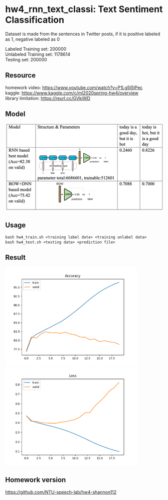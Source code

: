 # hw4_rnn_text_classi: Text Sentiment Classification

Dataset is made from the sentences in Twitter posts, if it is positive labeled as 1, negative labeled as 0

Labeled Training set: 200000  
Unlabeled Training set: 1178614  
Testing set: 200000  

## Resource
homework video: https://www.youtube.com/watch?v=P1Lg5l5IPec  
kaggle: https://www.kaggle.com/c/ml2020spring-hw4/overview  
library limitation: https://reurl.cc/GVkjWD  

## Model
<img src="https://raw.githubusercontent.com/shannon112/MareepLearning/master/hw4_rnn_text_classi/img/structure.png" width=560/>

## Usage
```
bash hw4_train.sh <training label data> <training unlabel data>
bash hw4_test.sh <testing data> <prediction file>
```

## Result
<img src="https://raw.githubusercontent.com/shannon112/MareepLearning/master/hw4_rnn_text_classi/img/last_acc.png" width=420/> <img src="https://raw.githubusercontent.com/shannon112/MareepLearning/master/hw4_rnn_text_classi/img/last_loss.png" width=420/>

## Homework version
https://github.com/NTU-speech-lab/hw4-shannon112
